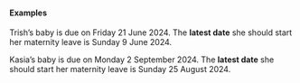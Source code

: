 ####  **Examples**

Trish’s baby is due on Friday 21 June 2024. The **latest date** she should
start her maternity leave is Sunday 9 June 2024.

Kasia’s baby is due on Monday 2 September 2024. The **latest date** she should
start her maternity leave is Sunday 25 August 2024.
